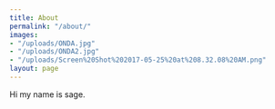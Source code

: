 ```yaml
---
title: About
permalink: "/about/"
images:
- "/uploads/ONDA.jpg"
- "/uploads/ONDA2.jpg"
- "/uploads/Screen%20Shot%202017-05-25%20at%208.32.08%20AM.png"
layout: page
---
```


Hi my name is sage.